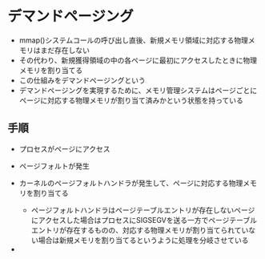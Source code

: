 # デマンドページング
- mmap()システムコールの呼び出し直後、新規メモリ領域に対応する物理メモリはまだ存在しない
- その代わり、新規獲得領域の中の各ページに最初にアクセスしたときに物理メモリを割り当てる
- この仕組みをデマンドページングという
- デマンドページングを実現するために、メモリ管理システムはページごとにページに対応する物理メモリが割り当て済みかという状態を持っている

## 手順
- プロセスがページにアクセス
- ページフォルトが発生
- カーネルのページフォルトハンドラが発生して、ページに対応する物理メモリを割り当てる
    - ページフォルトハンドラはページテーブルエントリが存在しないページにアクセスした場合はプロセスにSIGSEGVを送る一方でページテーブルエントリが存在するものの、対応する物理メモリが割り当てられていない場合は新規メモリを割り当てるというように処理を分岐させている
    
- 